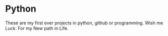 # Python

These are my first ever projects in python, github or programming.
Wish me Luck.
For my New path in Life.
